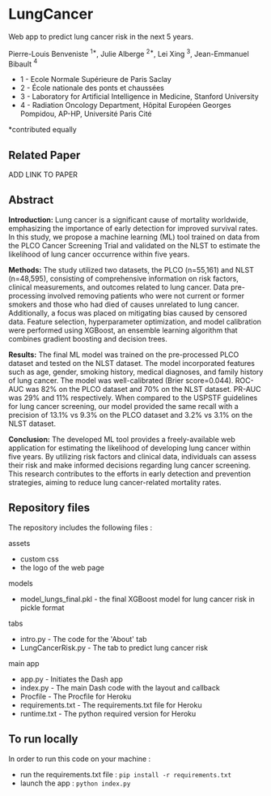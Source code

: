 # LungCancer
Web app to predict lung cancer risk in the next 5 years. 

Pierre-Louis Benveniste $^{1*}$, Julie Alberge $^{2*}$, Lei Xing $^3$, Jean-Emmanuel Bibault $^4$

- 1 - Ecole Normale Supérieure de Paris Saclay
- 2 - École nationale des ponts et chaussées
- 3 - Laboratory for Artificial Intelligence in Medicine, Stanford University
- 4 - Radiation Oncology Department, Hôpital Européen Georges Pompidou, AP-HP, Université Paris Cité

*contributed equally

## Related Paper

ADD LINK TO PAPER

## Abstract 

**Introduction:** Lung cancer is a significant cause of mortality worldwide, emphasizing the importance of early detection for improved survival rates. In this study, we propose a machine learning (ML) tool trained on data from the PLCO Cancer Screening Trial and validated on the NLST to estimate the likelihood of lung cancer occurrence within five years.

**Methods:** The study utilized two datasets, the PLCO (n=55,161) and NLST (n=48,595), consisting of comprehensive information on risk factors, clinical measurements, and outcomes related to lung cancer. Data pre-processing involved removing patients who were not current or former smokers and those who had died of causes unrelated to lung cancer. Additionally, a focus was placed on mitigating bias caused by censored data. Feature selection, hyperparameter optimization, and model calibration were performed using XGBoost, an ensemble learning algorithm that combines gradient boosting and decision trees.

**Results:** The final ML model was trained on the pre-processed PLCO dataset and tested on the NLST dataset. The model incorporated features such as age, gender, smoking history, medical diagnoses, and family history of lung cancer. The model was well-calibrated (Brier score=0.044). ROC-AUC was 82% on the PLCO dataset and 70% on the NLST dataset. PR-AUC was 29% and 11% respectively. When compared to the USPSTF guidelines for lung cancer screening, our model provided the same recall with a precision of 13.1% vs 9.3% on the PLCO dataset and 3.2% vs 3.1% on the NLST dataset.

**Conclusion:** The developed ML tool provides a freely-available web application for estimating the likelihood of developing lung cancer within five years. By utilizing risk factors and clinical data, individuals can assess their risk and make informed decisions regarding lung cancer screening. This research contributes to the efforts in early detection and prevention strategies, aiming to reduce lung cancer-related mortality rates.

## Repository files
The repository includes the following files : 

assets
- custom css
- the logo of the web page

models
- model_lungs_final.pkl - the final XGBoost model for lung cancer risk in pickle format

tabs
- intro.py - The code for the 'About' tab
- LungCancerRisk.py - The tab to predict lung cancer risk

main app
- app.py - Initiates the Dash app
- index.py - The main Dash code with the layout and callback
- Procfile - The Procfile for Heroku
- requirements.txt - The requirements.txt file for Heroku
- runtime.txt - The python required version for Heroku

## To run locally

In order to run this code on your machine : 
- run the requirements.txt file : ``` pip install -r requirements.txt ```
- launch the app : ``` python index.py ```
